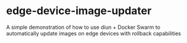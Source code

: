 # edge-device-image-updater
A simple demonstration of how to use diun + Docker Swarm to automatically update images on edge devices with rollback capabilities
